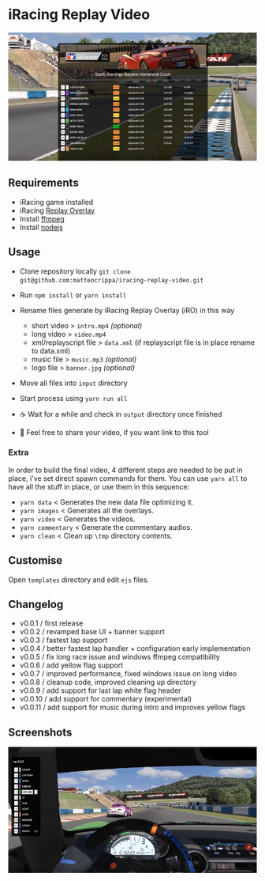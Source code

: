 # iRacing Replay Video

![](https://github.com/matteocrippa/iracing-replay-video/blob/master/.github/screen2.png?raw=true)

## Requirements
- iRacing game installed
- iRacing [Replay Overlay]( https://github.com/vipoo/iRacingReplayOverlay.net )
- Install [ffmpeg ](https://github.com/adaptlearning/adapt_authoring/wiki/installing-ffmpeg)
- Install [nodejs](https://nodejs.org/en/)

## Usage

- Clone repository locally `git clone git@github.com:matteocrippa/iracing-replay-video.git`

- Run `npm install` or `yarn install`

- Rename files generate by iRacing Replay Overlay (iRO) in this way
  - short video > `intro.mp4` _(optional)_
  - long video > `video.mp4`
  - xml/replayscript file > `data.xml` (if replayscript file is in place rename to data.xml)
  - music file > `music.mp3` _(optional)_
  - logo file > `banner.jpg` _(optional)_
  
- Move all files into `input` directory

- Start process using `yarn run all`

- ☕️ Wait for a while and check in `output` directory once finished

- 🎥 Feel free to share your video, if you want link to this tool


### Extra
In order to build the final video, 4 different steps are needed to be put in place, i've set direct spawn commands for them.
You can use `yarn all` to have all the stuff in place, or use them in this sequence:

- `yarn data` < Generates the new data file optimizing it.
- `yarn images` < Generates all the overlays.
- `yarn video` < Generates the videos.
- `yarn commentary` < Generate the commentary audios.
- `yarn clean` < Clean up `\tmp` directory contents.

## Customise

Open `templates` directory and edit `ejs` files.

## Changelog

- v0.0.1 / first release
- v0.0.2 / revamped base UI + banner support
- v0.0.3 / fastest lap support
- v0.0.4 / better fastest lap handler + configuration early implementation
- v0.0.5 / fix long race issue and windows ffmpeg compatibility
- v0.0.6 / add yellow flag support
- v0.0.7 / improved performance, fixed windows issue on long video
- v0.0.8 / cleanup code, improved cleaning up directory
- v0.0.9 / add support for last lap white flag header
- v0.0.10 / add support for commentary (experimental)
- v0.0.11 / add support for music during intro and improves yellow flags

## Screenshots

![](https://github.com/matteocrippa/iracing-replay-video/blob/master/.github/screen1.png?raw=true)
